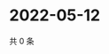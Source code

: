 # 2022-05-12

共 0 条

<!-- BEGIN WEIBO -->
<!-- 最后更新时间 Thu May 12 2022 22:09:26 GMT+0800 (China Standard Time) -->

<!-- END WEIBO -->
